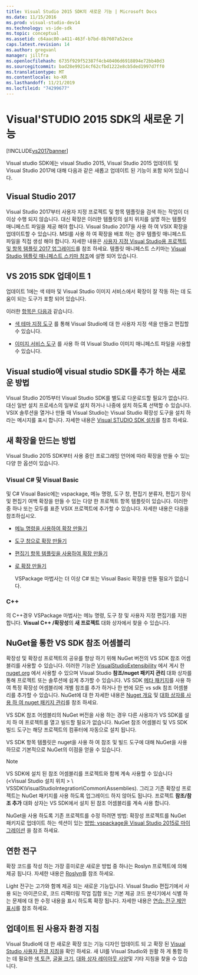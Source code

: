 ```yaml
---
title: Visual Studio 2015 SDK의 새로운 기능 | Microsoft Docs
ms.date: 11/15/2016
ms.prod: visual-studio-dev14
ms.technology: vs-ide-sdk
ms.topic: conceptual
ms.assetid: c64aac80-a411-463f-b7bd-8b7607a52ece
caps.latest.revision: 14
ms.author: gregvanl
manager: jillfra
ms.openlocfilehash: 6735f929f52387f4cb40406d6918894e72bb40d3
ms.sourcegitcommit: bad28e99214cf62cfbd1222e8cb5ded1997d7ff0
ms.translationtype: MT
ms.contentlocale: ko-KR
ms.lasthandoff: 11/21/2019
ms.locfileid: "74299677"
---
```

# <a name="what39s-new-in-the-visual-studio-2015-sdk"></a>Visual&#39;STUDIO 2015 SDK의 새로운 기능
[!INCLUDE[vs2017banner](../includes/vs2017banner.md)]

Visual studio SDK에는 visual Studio 2015, Visual Studio 2015 업데이트 및 Visual Studio 2017에 대해 다음과 같은 새롭고 업데이트 된 기능이 포함 되어 있습니다.

## <a name="visual-studio-2017"></a>Visual Studio 2017

Visual Studio 2017부터 사용자 지정 프로젝트 및 항목 템플릿을 검색 하는 작업이 더 이상 수행 되지 않습니다. 대신 확장은 이러한 템플릿의 설치 위치를 설명 하는 템플릿 매니페스트 파일을 제공 해야 합니다. Visual Studio 2017을 사용 하 여 VSIX 확장을 업데이트할 수 있습니다. MSI를 사용 하 여 확장을 배포 하는 경우 템플릿 매니페스트 파일을 직접 생성 해야 합니다. 자세한 내용은 [사용자 지정 Visual Studio용 프로젝트 및 항목 템플릿 2017 업그레이드](/visualstudio/extensibility/upgrading-custom-project-and-item-templates-for-visual-studio-2017?view=vs-2015)를 참조 하세요. 템플릿 매니페스트 스키마는 [Visual Studio 템플릿 매니페스트 스키마 참조](/visualstudio/extensibility/visual-studio-template-manifest-schema-reference)에 설명 되어 있습니다.

## <a name="vs-2015-sdk-update-1"></a>VS 2015 SDK 업데이트 1
 업데이트 1에는 색 테마 및 Visual Studio 이미지 서비스에서 확장이 잘 작동 하는 데 도움이 되는 도구가 포함 되어 있습니다.

 이러한 [항목은 다음과](../extensibility/internals/vssdk-utilities.md) 같습니다.

- [색 테마 지정 도구](../extensibility/internals/color-theming-tools.md) 를 통해 Visual Studio에 대 한 사용자 지정 색을 만들고 편집할 수 있습니다.

- [이미지 서비스 도구](../extensibility/internals/image-service-tools.md) 를 사용 하 여 Visual Studio 이미지 매니페스트 파일을 사용할 수 있습니다.

## <a name="new-way-to-add-the-visual-studio-sdk-to-visual-studio"></a>Visual studio에 visual studio SDK를 추가 하는 새로운 방법
 Visual Studio 2015부터 Visual Studio SDK를 별도로 다운로드할 필요가 없습니다. 대신 일반 설치 프로세스의 일부로 설치 하거나 나중에 설치 하도록 선택할 수 있습니다. VSIX 솔루션을 열거나 만들 때 Visual Studio는 Visual Studio 확장성 도구을 설치 하 라는 메시지를 표시 합니다. 자세한 내용은 [Visual STUDIO SDK 설치](../extensibility/installing-the-visual-studio-sdk.md)를 참조 하세요.

## <a name="new-ways-of-creating-extensions"></a>새 확장을 만드는 방법
 Visual Studio 2015 SDK부터 사용 중인 프로그래밍 언어에 따라 확장을 만들 수 있는 다양 한 옵션이 있습니다.

### <a name="visual-c-and-visual-basic"></a>Visual C# 및 Visual Basic
 및 C# Visual Basic에는 vspackage, 메뉴 명령, 도구 창, 편집기 분류자, 편집기 장식 및 편집기 여백 확장을 만들 수 있는 다양 한 프로젝트 항목 템플릿이 있습니다. 이러한 중 하나 또는 모두를 표준 VSIX 프로젝트에 추가할 수 있습니다. 자세한 내용은 다음을 참조하십시오.

- [메뉴 명령을 사용하여 확장 만들기](../extensibility/creating-an-extension-with-a-menu-command.md)

- [도구 창으로 확장 만들기](../extensibility/creating-an-extension-with-a-tool-window.md)

- [편집기 항목 템플릿을 사용하여 확장 만들기](../extensibility/creating-an-extension-with-an-editor-item-template.md)

- [로 확장 만들기](../extensibility/creating-an-extension-with-a-vspackage.md)

     VSPackage 마법사는 더 이상 C# 또는 Visual Basic 확장을 만들 필요가 없습니다.

### <a name="c"></a>C++
 의 C++경우 VSPackage 마법사는 메뉴 명령, 도구 창 및 사용자 지정 편집기를 지원 합니다. **Visual C++ /확장성**의 **새 프로젝트** 대화 상자에서 찾을 수 있습니다.

## <a name="vs-sdk-reference-assemblies-via-nuget"></a>NuGet을 통한 VS SDK 참조 어셈블리
 확장성 및 확장성 프로젝트의 공유를 향상 하기 위해 NuGet 버전의 VS SDK 참조 어셈블리를 사용할 수 있습니다.  이러한 기능은 [VisualStudioExtensibility](https://www.nuget.org/profiles/VisualStudioExtensibility) 에서 게시 한 [nuget.org](https://www.nuget.org/) 에서 사용할 수 있으며 Visual Studio **참조/nuget 패키지 관리** 대화 상자를 통해 프로젝트 또는 솔루션에 쉽게 추가할 수 있습니다. VS SDK [메타 패키지](https://www.nuget.org/packages/VSSDK_Reference_Assemblies)를 사용 하 여 특정 확장성 어셈블리에 개별 참조를 추가 하거나 한 번에 모든 vs sdk 참조 어셈블리를 추가할 수 있습니다. NuGet에 대 한 자세한 내용은 [Nuget 개요](https://docs.microsoft.com/nuget/) 및 [대화 상자를 사용 하 여 nuget 패키지 관리](https://docs.microsoft.com/nuget/consume-packages/install-use-packages-visual-studio)를 참조 하세요.

 VS SDK 참조 어셈블리의 NuGet 버전을 사용 하는 경우 다른 사용자가 VS SDK를 설치 하 여 프로젝트를 열고 빌드할 필요가 없습니다.  NuGet 참조 어셈블리 및 VS SDK 빌드 도구는 해당 프로젝트의 컴퓨터에 자동으로 설치 됩니다.

 VS SDK 항목 템플릿은 nuget을 사용 하 여 참조 및 빌드 도구에 대해 NuGet을 사용 하므로 기본적으로 NuGet의 이점을 얻을 수 있습니다.

> [!NOTE]
> VS SDK에 설치 된 참조 어셈블리를 프로젝트와 함께 계속 사용할 수 있습니다 (\<Visual Studio 설치 위치 > \ VSSDK\VisualStudioIntegration\Common\Assemblies). 그리고 기존 확장성 프로젝트는 NuGet 패키지를 사용 하도록 업그레이드 하지 않아도 됩니다.  프로젝트 **참조/참조 추가** 대화 상자는 VS SDK에서 설치 된 참조 어셈블리를 계속 사용 합니다.
>
> NuGet을 사용 하도록 기존 프로젝트를 수정 하려면 방법: 확장성 프로젝트를 NuGet 패키지로 업데이트 하는 섹션이 있는 [방법: vspackage을 Visual Studio 2015로 마이그레이션](../extensibility/how-to-migrate-extensibility-projects-to-visual-studio-2015.md) 을 참조 하세요.

## <a name="light-bulbs"></a>연한 전구
 확장 코드를 작성 하는 가장 흥미로운 새로운 방법 중 하나는 Roslyn 프로젝트에 의해 제공 됩니다. 자세한 내용은 [Roslyn](https://github.com/dotnet/Roslyn)를 참조 하세요.

 Light 전구는 고가와 함께 제공 되는 새로운 기능입니다. Visual Studio 편집기에서 사용 되는 아이콘으로, 코드 리팩터링 작업 집합 또는 기본 제공 코드 분석기에서 식별 하는 문제에 대 한 수정 내용을 표시 하도록 확장 됩니다. 자세한 내용은 [연습: 전구 제안 표시](../extensibility/walkthrough-displaying-light-bulb-suggestions.md)를 참조 하세요.

## <a name="updated-user-experience-guidelines"></a>업데이트 된 사용자 환경 지침
 Visual Studio에 대 한 새로운 확장 또는 기능 디자인 업데이트 되 고 확장 된 [Visual Studio 사용자 환경 지침](../extensibility/ux-guidelines/visual-studio-user-experience-guidelines.md)을 확인 하세요.  새 UI를 Visual Studio와 원활 하 게 통합 하는 데 필요한 [색 토큰](../extensibility/ux-guidelines/shared-colors-for-visual-studio.md), [글꼴 크기](../extensibility/ux-guidelines/fonts-and-formatting-for-visual-studio.md), [대화 상자 레이아웃 사양](../extensibility/ux-guidelines/layout-for-visual-studio.md)및 기타 지침을 찾을 수 있습니다.
